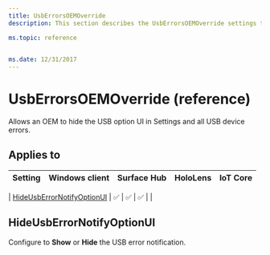 ```yaml
---
title: UsbErrorsOEMOverride
description: This section describes the UsbErrorsOEMOverride settings that you can configure in provisioning packages for Windows 10 using Windows Configuration Designer. 

ms.topic: reference
 

ms.date: 12/31/2017
--- 
```


# UsbErrorsOEMOverride (reference) 


Allows an OEM to hide the USB option UI in Settings and all USB device errors.  


## Applies to 

| Setting   | Windows client | Surface Hub | HoloLens | IoT Core |
| --- | :---: | :---: | :---: | :---: | 

| [HideUsbErrorNotifyOptionUI](#hideusberrornotifyoptionui) | ✅ | ✅ | ✅ |   | 

## HideUsbErrorNotifyOptionUI 

Configure to **Show** or **Hide** the USB error notification.
